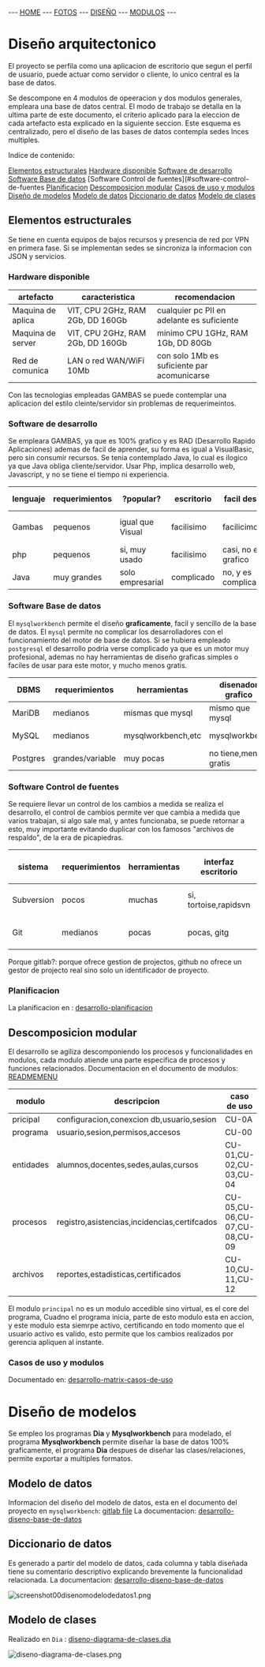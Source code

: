  --- [HOME](docs/README.md) --- [FOTOS](docs/READMEFOTOS.md) --- [DISEÑO](docs/READMEDISENO.md) --- [MODULOS](READMEMENU.md) ---

Diseño arquitectonico
=====================

El proyecto se perfila como una aplicacion de escritorio que segun el perfil de 
usuario, puede actuar como servidor o cliente, lo unico central es la base de datos.

Se descompone en 4 modulos de opeeracion y dos modulos generales, empleara una 
base de datos central. El modo de trabajo se detalla en la ultima parte de este 
documento, el criterio aplicado para la eleccion de cada artefacto esta explicado 
en la siguiente seccion. Este esquema es centralizado, pero el diseño de las bases 
de datos contempla sedes Inces multiples.

Indice de contenido:

[Elementos estructurales](#elementos-estructurales)
  [Hardware disponible](#hardware-disponible)
  [Software de desarrollo](#software-de-desarrollo)
  [Software Base de datos](#software-base-de-datos)
  [Software Control de fuentes](#software-control-de-fuentes
  [Planificacion](#planificacion)
[Descomposicion modular](#descomposicion-modular)
  [Casos de uso y modulos](#casos-de-uso-y-modulos)
[Diseño de modelos](#diseno-de-modelos)
  [Modelo de datos](#modelo-de-datos)
  [Diccionario de datos](#diccionario-de-datos)
  [Modelo de clases](#modelo-de-clases)

Elementos estructurales
-----------------------

Se tiene en cuenta equipos de bajos recursos y presencia de red por VPN en primera fase.
Si se implementan sedes se sincroniza la informacion con JSON y servicios.

### Hardware disponible

| artefacto         | caracteristica                         | recomendacion                              |
| ----------------- | -------------------------------------- | ------------------------------------------ |
| Maquina de aplica | VIT, CPU 2GHz, RAM 2Gb, DD 160Gb       | cualquier pc PII en adelante es suficiente |
| Maquina de server | VIT, CPU 2GHz, RAM 2Gb, DD 160Gb       | minimo CPU 1GHz, RAM 1Gb, DD 80Gb          |
| Red de comunica   | LAN o red WAN/WiFi 10Mb                | con solo 1Mb es suficiente par acomunicarse |

Con las tecnologias empleadas GAMBAS se puede contemplar una aplicacion 
del estilo cleinte/servidor sin problemas de requerimeintos.

### Software de desarrollo

Se empleara GAMBAS, ya que es 100% grafico y es RAD (Desarrollo Rapido Aplicaciones) 
ademas de facil de aprender, su forma es igual a VisualBasic, pero sin consumir recursos.
Se tenia contemplado Java, lo cual es ilogico ya que Java obliga cliente/servidor.
Usar Php, implica desarrollo web, Javascript, y no se tiene el tiempo ni experiencia.

| lenguaje | requerimientos | ?popular?        | escritorio | facil desarrollo? | ?cambia mucho?    | requiere experiencia |
| -------- | -------------- | ---------------- | ---------- | ----------------  |------------------ | -------------------- |
| Gambas   | pequenos       | igual que Visual | facilisimo | facilicimo/grafico | mantiene estandar | ninguna, igual que VB |
| php      | pequenos       | si, muy usado    | facilisimo | casi, no es grafico | si, entre versiones | si |
| Java     | muy grandes    | solo empresarial | complicado | no, y es complicado | si, mucho       | si, muchisima |

### Software Base de datos

El `mysqlworkbench` permite el diseño **graficamente**, facil y sencillo de la base de datos.
El `mysql` permite no complicar los desarrolladores con el funcionamiento del motor de base de datos.
Si se hubiera empleado `postgresql` el desarrollo podria verse complicado ya que es un motor muy profesional, 
ademas no hay herramientas de diseño graficas simples o faciles de usar para este motor, y mucho menos gratis.

| DBMS     | requerimientos | herramientas     | disenador grafico | facil configurar | ?cambia mucho?    | requiere experiencia |
| -------- | -------------- | ---------------- | ----------------- | ---------------- |------------------ | -------------------- |
| MariDB   | medianos       | mismas que mysql | mismo que mysql   | si, muy facil    | mantiene estandar | poca |
| MySQL    | medianos       | mysqlworkbench,etc| mysqlworkbech    | si, muy facil    | si, entre versiones | poca |
| Postgres | grandes/variable | muy pocas     | no tiene,menos gratis | necesita afinarse | mantiene estandar | mucha |

### Software Control de fuentes

Se requiere llevar un control de los cambios a medida se realiza el desarrollo, 
el control de cambios permite ver que cambia a medida que varios trabajan, 
si algo sale mal, y antes funcionaba, se puede retornar a esto, muy importante 
evitando duplicar con los famosos "archivos de respaldo", de la era de picapiedras.

| sistema  | requerimientos | herramientas     | interfaz escritorio   | interfaz web     | servicio en internet    |
| -------- | -------------- | ---------------- | --------------------- | ---------------- |------------------------ |
| Subversion | pocos        | muchas           | si, tortoise,rapidsvn | svnview,usvn     | ninguno, todos usan git |
| Git      | medianos       | pocas            | pocas, gitg           | no, pero hay gitlab | si, gitlab, github   |

Porque gitlab?: porque ofrece gestion de projectos, github no ofrece un gestor de projecto real sino solo un identificador de proyecto.

### Planificacion

La planificacion en : [desarrollo-planificacion](desarrollo-planificacion.md)

Descomposicion modular
-----------------------

El desarrollo se agiliza descomponiendo los procesos y funcionalidades en modulos, 
cada modulo atiende una parte especifica de procesos y funciones relacionados.
Documentacion en el documento de modulos: [READMEMENU](READMEMENU.md)

| modulo    | descripcion                                  | caso de uso                   |
| --------- | -------------------------------------------- | ----------------------------- |
| pricipal  | configuracion,conexcion db,usuario,sesion    | CU-0A                         |
| programa  | usuario,sesion,permisos,accesos              | CU-00                         |
| entidades | alumnos,docentes,sedes,aulas,cursos          | CU-01,CU-02,CU-03,CU-04       |
| procesos  | registro,asistencias,incidencias,certifcados | CU-05,CU-06,CU-07,CU-08,CU-09 |
| archivos  | reportes,estadisticas,certificados           | CU-10,CU-11,CU-12             |

El modulo `principal` no es un modulo accedible sino virtual, es el core del programa, 
Cuadno el programa inicia, parte de esto modulo esta en accion, y este modulo 
esta siemrpe activo, certificando en todo momento que el usuario activo es valido, 
esto permite que los cambios realizados por gerencia apliquen al instante.

### Casos de uso y modulos

Documentado en: [desarrollo-matrix-casos-de-uso](desarrollo-matrix-casos-de-uso.md)

Diseño de modelos
=================

Se empleo los programas **Dia** y **Mysqlworkbench** para modelado, 
el programa **Mysqlworkbench** permite diseñar la base de datos 100% graficamente, 
el programa **Dia** despues de diseñar las clases/relaciones, permite exportar a multiples formatos.

Modelo de datos
---------------

Informacion del diseño del modelo de datos, esta en el documento 
del proyecto en `mysqlworkbench`: [gitlab file]() 
La documentacion: [desarrollo-diseno-base-de-datos](desarrollo-diseno-base-de-datos.md)

Diccionario de datos
--------------------

Es generado a partir del modelo de datos, cada columna y tabla diseñada tiene 
su comentario descriptivo explicando brevemente la funcionalidad relacionada.
La documentacion: [desarrollo-diseno-base-de-datos](desarrollo-diseno-base-de-datos.md)

![screenshot00disenomodelodedatos1.png](screenshot00disenomodelodedatos1.png)

Modelo de clases
----------------

Realizado en `Dia` : [diseno-diagrama-de-clases.dia](diseno-diagrama-de-clases.dia)

![diseno-diagrama-de-clases.png](diseno-diagrama-de-clases.png)

